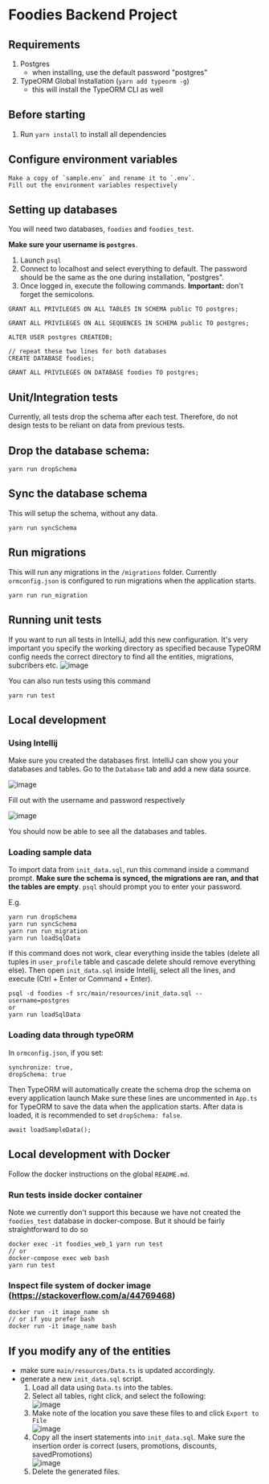 # Foodies Backend Project

## Requirements

1. Postgres
   - when installing, use the default password "postgres"
2. TypeORM Global Installation (`yarn add typeorm -g`)
   - this will install the TypeORM CLI as well

## Before starting

1. Run `yarn install` to install all dependencies

## Configure environment variables

```
Make a copy of `sample.env` and rename it to `.env`.
Fill out the environment variables respectively
```

## Setting up databases

You will need two databases, `foodies` and `foodies_test`.

**Make sure your username is `postgres`**.

1. Launch `psql`
2. Connect to localhost and select everything to default. The password should be the same as the one during installation, "postgres".
3. Once logged in, execute the following commands. **Important:** don't forget the semicolons.

```
GRANT ALL PRIVILEGES ON ALL TABLES IN SCHEMA public TO postgres;

GRANT ALL PRIVILEGES ON ALL SEQUENCES IN SCHEMA public TO postgres;

ALTER USER postgres CREATEDB;

// repeat these two lines for both databases
CREATE DATABASE foodies;

GRANT ALL PRIVILEGES ON DATABASE foodies TO postgres;
```

## Unit/Integration tests

Currently, all tests drop the schema after each test. Therefore, do not design tests to be reliant on data from previous tests.

## Drop the database schema:

```
yarn run dropSchema
```

## Sync the database schema

This will setup the schema, without any data.

```
yarn run syncSchema
```

## Run migrations

This will run any migrations in the `/migrations` folder. Currently `ormconfig.json` is configured to run migrations when the application starts.

```
yarn run run_migration
```

## Running unit tests

If you want to run all tests in IntelliJ, add this new configuration. It's very important you specify
the working directory as specified because TypeORM config needs the correct directory to find all the entities, migrations, subcribers etc.
![image](https://user-images.githubusercontent.com/49849754/99886688-66ff8080-2bf3-11eb-88b1-2cb9879988db.png)

You can also run tests using this command

```
yarn run test
```

## Local development

### Using Intellij

Make sure you created the databases first.
IntelliJ can show you your databases and tables. Go to the `Database` tab and add a new data source.

![image](https://user-images.githubusercontent.com/49849754/98451666-bfffec80-20fc-11eb-9165-8100d3a3dd41.png)

Fill out with the username and password respectively

![image](https://user-images.githubusercontent.com/49849754/98451683-e4f45f80-20fc-11eb-8866-9dc21f3624d0.png)

You should now be able to see all the databases and tables.

### Loading sample data

To import data from `init_data.sql`, run this command inside a command prompt. **Make sure the schema is synced, the migrations are ran, and that the tables are empty**.
`psql` should prompt you to enter your password.

E.g.

```
yarn run dropSchema
yarn run syncSchema
yarn run run_migration
yarn run loadSqlData

```

If this command does not work, clear everything inside the tables (delete all tuples in `user_profile` table and cascade delete should remove everything else).
Then open `init_data.sql` inside Intellij, select all the lines, and execute (Ctrl + Enter or Command + Enter).

```
psql -d foodies -f src/main/resources/init_data.sql --username=postgres
or
yarn run loadSqlData
```

### Loading data through typeORM

In `ormconfig.json`, if you set:

```
synchronize: true,
dropSchema: true
```

Then TypeORM will automatically create the schema drop the schema on every application launch
Make sure these lines are uncommented in `App.ts` for TypeORM to save the data when the application starts. After data is loaded,
it is recommended to set `dropSchema: false`.

```
await loadSampleData();
```

## Local development with Docker

Follow the docker instructions on the global `README.md`.

### Run tests inside docker container

Note we currently don't support this because we have not created the `foodies_test` database in docker-compose. But it should be fairly straightforward to do so

```
docker exec -it foodies_web_1 yarn run test
// or
docker-compose exec web bash
yarn run test
```

### Inspect file system of docker image (https://stackoverflow.com/a/44769468)

```
docker run -it image_name sh
// or if you prefer bash
docker run -it image_name bash
```

## If you modify any of the entities

- make sure `main/resources/Data.ts` is updated accordingly.
- generate a new `init_data.sql` script.
  1. Load all data using `Data.ts` into the tables.
  2. Select all tables, right click, and select the following:  
     ![image](https://user-images.githubusercontent.com/49849754/98633000-6f8fb700-22d5-11eb-8a02-9726213ebad4.png)
  3. Make note of the location you save these files to and click `Export to File`  
     ![image](https://user-images.githubusercontent.com/49849754/98633026-79191f00-22d5-11eb-833b-da2372a51da8.png)
  4. Copy all the insert statements into `init_data.sql`. Make sure the insertion order is correct (users, promotions, discounts, savedPromotions)  
     ![image](https://user-images.githubusercontent.com/49849754/98633056-8504e100-22d5-11eb-9b24-54af8d87f1b1.png)
  5. Delete the generated files.
